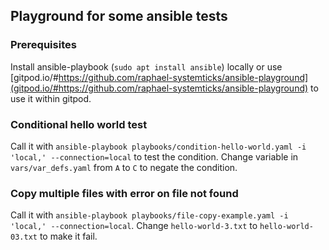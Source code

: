 ## Playground for some ansible tests

### Prerequisites

Install ansible-playbook (`sudo apt install ansible`) locally or use
[gitpod.io/#https://github.com/raphael-systemticks/ansible-playground](gitpod.io/#https://github.com/raphael-systemticks/ansible-playground) to use it within gitpod. 

### Conditional hello world test

Call it with `ansible-playbook playbooks/condition-hello-world.yaml -i 'local,' --connection=local` to test the condition.
Change variable in `vars/var_defs.yaml` from `A` to `C` to negate the condition.

### Copy multiple files with error on file not found

Call it with `ansible-playbook playbooks/file-copy-example.yaml -i 'local,' --connection=local`.
Change `hello-world-3.txt` to `hello-world-03.txt` to make it fail.
